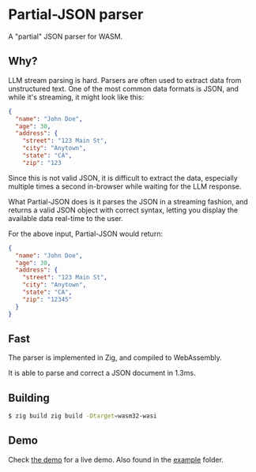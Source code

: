 # Partial-JSON parser

A "partial" JSON parser for WASM.

## Why?

LLM stream parsing is hard. Parsers are often used to extract data from unstructured text.
One of the most common data formats is JSON, and while it's streaming, it might look like this:

```json
{
  "name": "John Doe",
  "age": 30,
  "address": {
    "street": "123 Main St",
    "city": "Anytown",
    "state": "CA",
    "zip": "123
```

Since this is not valid JSON, it is difficult to extract the data, especially multiple times a second in-browser while waiting for the LLM response.

What Partial-JSON does is it parses the JSON in a streaming fashion, and returns a valid JSON object with correct syntax,
letting you display the available data real-time to the user.

For the above input, Partial-JSON would return:

```json
{
  "name": "John Doe",
  "age": 30,
  "address": {
    "street": "123 Main St",
    "city": "Anytown",
    "state": "CA",
    "zip": "12345"
  }
}
```

## Fast

The parser is implemented in Zig, and compiled to WebAssembly.

It is able to parse and correct a JSON document in 1.3ms.

## Building

```bash
$ zig build zig build -Dtarget=wasm32-wasi
```

## Demo

Check [the demo](https://wasm-test.ahlback-emil.workers.dev) for a live demo.
Also found in the [example](./example) folder.
